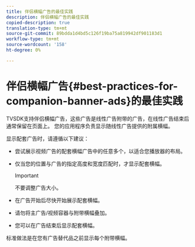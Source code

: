 ```yaml
---
title: 伴侣横幅广告的最佳实践
description: 伴侣横幅广告的最佳实践
copied-description: true
translation-type: tm+mt
source-git-commit: 89bdda1d4bd5c126f19ba75a819942df901183d1
workflow-type: tm+mt
source-wordcount: '158'
ht-degree: 0%

---
```



# 伴侣横幅广告{#best-practices-for-companion-banner-ads}的最佳实践

TVSDK支持伴侣横幅广告，这些广告是线性广告附带的广告，在线性广告结束后通常保留在页面上。 您的应用程序负责显示随线性广告提供的附属横幅。

显示配套广告时，请遵循以下建议：

* 尝试展示视频广告的配套横幅广告中的任意多个，以适合您播放器的布局。
* 仅当您的位置与广告的指定高度和宽度匹配时，才显示配套横幅。

   >[!IMPORTANT]
   >
   >不要调整广告大小。

* 在广告开始后尽快开始展示配套横幅。
* 请勿将主广告/视频容器与附带横幅叠加。
* 您可以在广告结束后显示配套横幅。

标准做法是在您有广告替代品之前显示每个附带横幅。